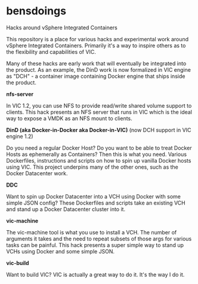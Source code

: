 # bensdoings
Hacks around vSphere Integrated Containers

This repository is a place for various hacks and experimental work around vSphere Integrated Containers. Primarily it's a way to inspire others as to the flexibility and capabilities of VIC. 

Many of these hacks are early work that will eventually be integrated into the product. As an example, the DinD work is now formalized in VIC engine as "DCH" - a container image containing Docker engine that ships inside the product.

**nfs-server**

In VIC 1.2, you can use NFS to provide read/write shared volume support to clients. This hack presents an NFS server that runs in VIC which is the ideal way to expose a VMDK as an NFS mount to clients.

**DinD (aka Docker-in-Docker aka Docker-in-VIC)** (now DCH support in VIC engine 1.2)

Do you need a regular Docker Host? Do you want to be able to treat Docker Hosts as ephemerally as Containers? Then this is what you need. Various Dockerfiles, instructions and scripts on how to spin up vanilla Docker hosts using VIC. This project underpins many of the other ones, such as the Docker Datacenter work.

**DDC**

Want to spin up Docker Datacenter into a VCH using Docker with some simple JSON config? These Dockerfiles and scripts take an existing VCH and stand up a Docker Datacenter cluster into it.

**vic-machine**

The vic-machine tool is what you use to install a VCH. The number of arguments it takes and the need to repeat subsets of those args for various tasks can be painful. This hack presents a super simple way to stand up VCHs using Docker and some simple JSON.

**vic-build**

Want to build VIC? VIC is actually a great way to do it. It's the way I do it.

